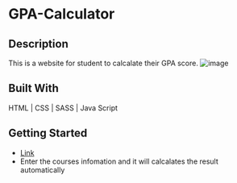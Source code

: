 # GPA-Calculator
## Description
This is a website for student to calcalate their GPA score.
![image](https://github.com/kwwong0923/GPA-Calculator/assets/113259144/073d860c-011f-4c11-a764-cd71bee2b27a)

## Built With
HTML | CSS | SASS | Java Script

## Getting Started
* [Link](https://kwgpacalculator.netlify.app/)
* Enter the courses infomation and it will calcalates the result automatically

